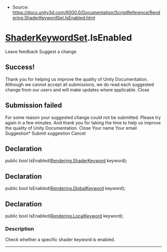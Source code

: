 * Source: https://docs.unity3d.com/6000.0/Documentation/ScriptReference/Rendering.ShaderKeywordSet.IsEnabled.html

#  [ShaderKeywordSet](https://docs.unity3d.com/6000.0/Documentation/ScriptReference/Rendering.ShaderKeywordSet.html).IsEnabled
Leave feedback
Suggest a change
## Success!
Thank you for helping us improve the quality of Unity Documentation. Although we cannot accept all submissions, we do read each suggested change from our users and will make updates where applicable.
Close
## Submission failed
For some reason your suggested change could not be submitted. Please <a>try again</a> in a few minutes. And thank you for taking the time to help us improve the quality of Unity Documentation.
Close
Your name Your email Suggestion* Submit suggestion
Cancel
## Declaration
public bool IsEnabled([Rendering.ShaderKeyword](https://docs.unity3d.com/6000.0/Documentation/ScriptReference/Rendering.ShaderKeyword.html) keyword); 
## Declaration
public bool IsEnabled([Rendering.GlobalKeyword](https://docs.unity3d.com/6000.0/Documentation/ScriptReference/Rendering.GlobalKeyword.html) keyword); 
## Declaration
public bool IsEnabled([Rendering.LocalKeyword](https://docs.unity3d.com/6000.0/Documentation/ScriptReference/Rendering.LocalKeyword.html) keyword); 
### Description
Check whether a specific shader keyword is enabled.
* * *
